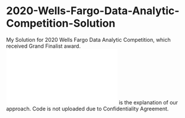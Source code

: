 # 2020-Wells-Fargo-Data-Analytic-Competition-Solution
My Solution for 2020 Wells Fargo Data Analytic Competition, which received Grand Finalist award. ![Wells_Fargo_Data_Analytic_Competition.pdf](./Wells_Fargo_Data_Analytic_Competition.pdf) is the explanation of our approach. Code is not uploaded due to Confidentiality Agreement.
